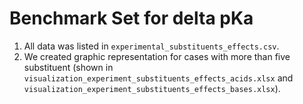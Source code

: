 # Benchmark Set for delta pKa
1. All data was listed in `experimental_substituents_effects.csv`. 
2. We created graphic representation for cases with more than five substituent (shown in `visualization_experiment_substituents_effects_acids.xlsx` and `visualization_experiment_substituents_effects_bases.xlsx`).

